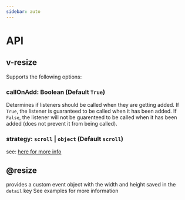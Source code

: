 ```yaml
---
sidebar: auto
---
```


# API

## v-resize

Supports the following options:

### callOnAdd: Boolean (Default `True`)

Determines if listeners should be called when they are getting added.
If `True`, the listener is guaranteed to be called when it has been added.
If `False`, the listener will not be guarenteed to be called when it has been added (does not prevent it from being called).

### strategy: `scroll` | `object` (Default `scroll`)

see: [here for more info](https://github.com/wnr/element-resize-detector/tree/master/src/detection-strategy)


## @resize

provides a custom event object with the width and height saved in the `detail` key
See examples for more information